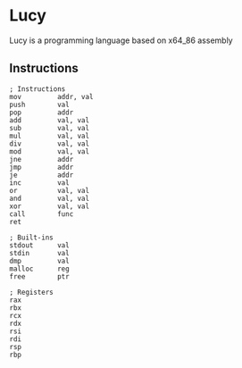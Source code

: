 # Lucy

Lucy is a programming language based on x64_86 assembly

## Instructions

```x86asm
; Instructions
mov         addr, val
push        val
pop         addr
add         val, val
sub         val, val
mul         val, val
div         val, val
mod         val, val
jne         addr
jmp         addr
je          addr
inc         val
or          val, val
and         val, val
xor         val, val
call        func
ret     

; Built-ins
stdout      val
stdin       val
dmp         val
malloc      reg
free        ptr

; Registers
rax
rbx
rcx
rdx
rsi
rdi
rsp
rbp
```